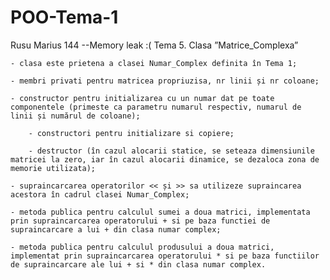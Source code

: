 # POO-Tema-1

Rusu Marius 144
--Memory leak :(
Tema 5. Clasa ”Matrice_Complexa” 

	- clasa este prietena a clasei Numar_Complex definita în Tema 1;

	- membri privati pentru matricea propriuzisa, nr linii și nr coloane;

	- constructor pentru initializarea cu un numar dat pe toate componentele (primeste ca parametru numarul respectiv, numarul de linii și numărul de coloane);

    	- constructori pentru initializare si copiere;

    	- destructor (în cazul alocarii statice, se seteaza dimensiunile matricei la zero, iar în cazul alocarii dinamice, se dezaloca zona de memorie utilizata);

	- supraincarcarea operatorilor << și >> sa utilizeze supraincarea acestora în cadrul clasei Numar_Complex;

	- metoda publica pentru calculul sumei a doua matrici, implementata prin supraincarcarea operatorului + si pe baza functiei de supraincarcare a lui + din clasa numar complex;

	- metoda publica pentru calculul produsului a doua matrici, implementat prin supraincarcarea operatorului * si pe baza functiilor de supraincarcare ale lui + si * din clasa numar complex.
